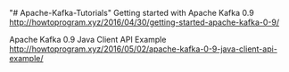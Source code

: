 "# Apache-Kafka-Tutorials"
Getting started with Apache Kafka 0.9 
http://howtoprogram.xyz/2016/04/30/getting-started-apache-kafka-0-9/
 
Apache Kafka 0.9 Java Client API Example
http://howtoprogram.xyz/2016/05/02/apache-kafka-0-9-java-client-api-example/

